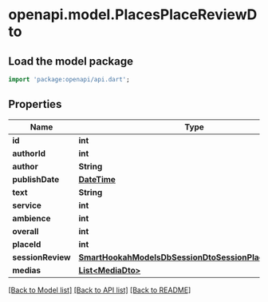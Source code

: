 # openapi.model.PlacesPlaceReviewDto

## Load the model package
```dart
import 'package:openapi/api.dart';
```

## Properties
Name | Type | Description | Notes
------------ | ------------- | ------------- | -------------
**id** | **int** |  | [optional] 
**authorId** | **int** |  | [optional] 
**author** | **String** |  | [optional] 
**publishDate** | [**DateTime**](DateTime.md) |  | [optional] 
**text** | **String** |  | [optional] 
**service** | **int** |  | [optional] 
**ambience** | **int** |  | [optional] 
**overall** | **int** |  | [optional] 
**placeId** | **int** |  | [optional] 
**sessionReview** | [**SmartHookahModelsDbSessionDtoSessionPlaceReviewDto**](SmartHookahModelsDbSessionDtoSessionPlaceReviewDto.md) |  | [optional] 
**medias** | [**List&lt;MediaDto&gt;**](MediaDto.md) |  | [optional] 

[[Back to Model list]](../README.md#documentation-for-models) [[Back to API list]](../README.md#documentation-for-api-endpoints) [[Back to README]](../README.md)


